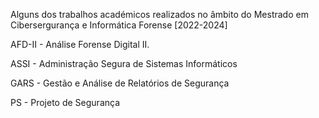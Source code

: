 Alguns dos trabalhos académicos realizados no âmbito do Mestrado em Cibersergurança e Informática Forense [2022-2024]


AFD-II - Análise Forense Digital II.

ASSI - Administração Segura de Sistemas Informáticos

GARS - Gestão e Análise de Relatórios de Segurança

PS - Projeto de Segurança
